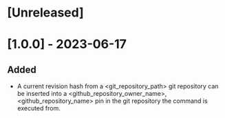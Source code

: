 # [Unreleased]

# [1.0.0] - 2023-06-17

## Added

- A current revision hash
from a <git_repository_path> git repository can be inserted
into a <github_repository_owner_name>, <github_repository_name> pin
in the git repository the command is executed from.
